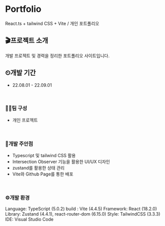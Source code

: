# Portfolio
React.ts + tailwind CSS + Vite / 개인 포트폴리오
<br/>

## 🎬프로젝트 소개
개발 프로젝트 및 경력을 정리한 포트폴리오 사이트입니다.
<br/>

## ⏲개발 기간
* 22.08.01 - 22.09.01
<br/>
  
### 🙋‍♂️팀 구성
- 개인 프로젝트
<br/>
  
### 📌개발 주안점
- Typescript 및 tailwind CSS 활용
- Intersection Observer 기능을 활용한 UI/UX 디자인
- zustand를 활용한 상태 관리
- Vite와 Github Page를 통한 배포
<br/>

### ⚙개발 환경
Language: TypeScript (5.0.2)
build : Vite (4.4.5)
Framework: React (18.2.0)
Library: Zustand (4.4.1), react-router-dom (6.15.0)
Style: TailwindCSS (3.3.3)
IDE: Visual Studio Code
